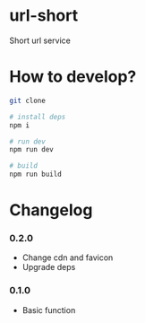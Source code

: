 # url-short
Short url service

# How to develop?

```bash
git clone 

# install deps
npm i

# run dev
npm run dev

# build
npm run build
```

# Changelog

### 0.2.0

* Change cdn and favicon
* Upgrade deps

### 0.1.0 

* Basic function
